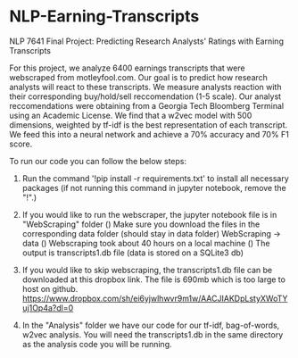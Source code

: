 # NLP-Earning-Transcripts

NLP 7641 Final Project: Predicting Research Analysts' Ratings with Earning Transcripts

For this project, we analyze 6400 earnings transcripts that were webscraped from motleyfool.com. Our goal is to predict how research analysts will react to these transcripts. We measure analysts reaction with their corresponding buy/hold/sell reccomendation (1-5 scale). Our analyst reccomendations were obtaining from a Georgia Tech Bloomberg Terminal using an Academic License. We find that a w2vec model with 500 dimensions, weighted by tf-idf is the best representation of each transcript. We feed this into a neural network and achieve a 70% accuracy and 70% F1 score.

To run our code you can follow the below steps:
1. Run the command '!pip install -r requirements.txt' to install all necessary packages (if not running this command in jupyter notebook, remove the "!".) 
2. If you would like to run the webscraper, the jupyter notebook file is in "WebScraping" folder
() Make sure you download the files in the corresponding data folder (should stay in data folder) WebScraping -> data
() Webscraping took about 40 hours on a local machine
() The output is transcripts1.db file (data is stored on a SQLite3 db)
3. If you would like to skip webscraping, the transcripts1.db file can be downloaded at this dropbox link. The file is 690mb which is too large to host on github. https://www.dropbox.com/sh/ei6yjwlhwvr9m1w/AACJIAKDpLstyXWoTYuj1Op4a?dl=0

4. In the "Analysis" folder we have our code for our tf-idf, bag-of-words, w2vec analysis. You will need the transcripts1.db in the same directory as the analysis code you will be running.  


